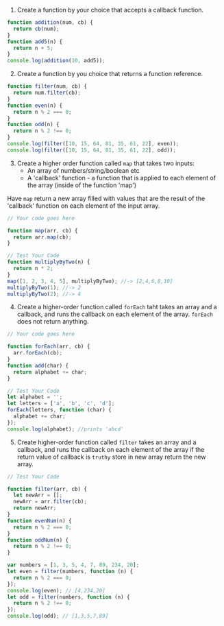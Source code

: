 1. Create a function by your choice that accepts a callback function.

```js
function addition(num, cb) {
  return cb(num);
}
function add5(n) {
  return n + 5;
}
console.log(addition(10, add5));
```

2. Create a function by you choice that returns a function reference.

```js
function filter(num, cb) {
  return num.filter(cb);
}
function even(n) {
  return n % 2 === 0;
}
function odd(n) {
  return n % 2 !== 0;
}
console.log(filter([10, 15, 64, 81, 35, 61, 22], even));
console.log(filter([10, 15, 64, 81, 35, 61, 22], odd));
```

3. Create a higher order function called `map` that takes two inputs:
   - An array of numbers/string/boolean etc
   - A 'callback' function - a function that is applied to each element of the array (inside of the function 'map')

Have `map` return a new array filled with values that are the result of the 'callback' function on each element of the input array.

```js
// Your code goes here

function map(arr, cb) {
  return arr.map(cb);
}

// Test Your Code
function multiplyByTwo(n) {
  return n * 2;
}
map([1, 2, 3, 4, 5], multiplyByTwo); //-> [2,4,6,8,10]
multiplyByTwo(1); //-> 2
multiplyByTwo(2); //-> 4
```

4. Create a higher-order function called `forEach` taht takes an array and a callback, and runs the callback on each element of the array. `forEach` does not return anything.

```js
// Your code goes here

function forEach(arr, cb) {
  arr.forEach(cb);
}
function add(char) {
  return alphabet += char;
}

// Test Your Code
let alphabet = '';
let letters = ['a', 'b', 'c', 'd'];
forEach(letters, function (char) {
  alphabet += char;
});
console.log(alphabet); //prints 'abcd'
```

5. Create higher-order function called `filter` takes an array and a callback, and runs the callback on each element of the array if the return value of callback is `truthy` store in new array return the new array.

```js
// Test Your Code

function filter(arr, cb) {
  let newArr = [];
  newArr = arr.filter(cb);
  return newArr;
}
function evenNum(n) {
  return n % 2 === 0;
}
function oddNum(n) {
  return n % 2 !== 0;
}

var numbers = [1, 3, 5, 4, 7, 89, 234, 20];
let even = filter(numbers, function (n) {
  return n % 2 === 0;
});
console.log(even); // [4,234,20]
let odd = filter(numbers, function (n) {
  return n % 2 !== 0;
});
console.log(odd); // [1,3,5,7,89]
```
